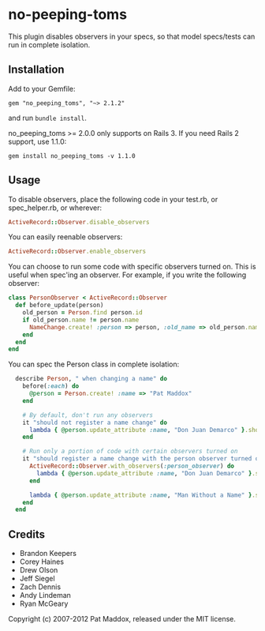# no-peeping-toms

This plugin disables observers in your specs, so that model specs/tests can run in complete isolation.

## Installation

Add to your Gemfile:

`gem "no_peeping_toms", "~> 2.1.2"`

and run `bundle install`.

no_peeping_toms >= 2.0.0 only supports on Rails 3.  If you need Rails 2 support, use 1.1.0:

`gem install no_peeping_toms -v 1.1.0`

## Usage

To disable observers, place the following code in your test.rb, or spec_helper.rb, or wherever:

```ruby
ActiveRecord::Observer.disable_observers
```

You can easily reenable observers:

```ruby
ActiveRecord::Observer.enable_observers
```

You can choose to run some code with specific observers turned on.  This is useful when spec'ing an observer.  For example, if you write the following observer:

```ruby
class PersonObserver < ActiveRecord::Observer
  def before_update(person)
    old_person = Person.find person.id
    if old_person.name != person.name
      NameChange.create! :person => person, :old_name => old_person.name, :new_name => person.name
    end
  end
end
```

You can spec the Person class in complete isolation:

```ruby
  describe Person, " when changing a name" do
    before(:each) do
      @person = Person.create! :name => "Pat Maddox"
    end

    # By default, don't run any observers
    it "should not register a name change" do
      lambda { @person.update_attribute :name, "Don Juan Demarco" }.should_not change(NameChange, :count)
    end

    # Run only a portion of code with certain observers turned on
    it "should register a name change with the person observer turned on" do
      ActiveRecord::Observer.with_observers(:person_observer) do
        lambda { @person.update_attribute :name, "Don Juan Demarco" }.should change(NameChange, :count).by(1)
      end

      lambda { @person.update_attribute :name, "Man Without a Name" }.should_not change(NameChange, :count)
    end
  end
```

## Credits

* Brandon Keepers
* Corey Haines
* Drew Olson
* Jeff Siegel
* Zach Dennis
* Andy Lindeman
* Ryan McGeary

Copyright (c) 2007-2012 Pat Maddox, released under the MIT license.
